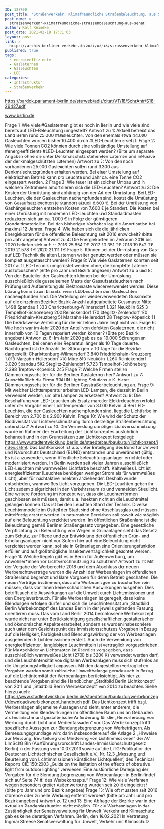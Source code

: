 ```yaml
---
ID: 128700
post_title: 'Straßenverkehr: Klimafreundliche Straßenbeleuchtung, aus Senat'
post_name: >
  strassenverkehr-klimafreundliche-strassenbeleuchtung-aus-senat
author: Ralf Reineke
post_date: 2021-02-18 17:21:03
layout: post
link: >
  https://archiv.berliner-verkehr.de/2021/02/18/strassenverkehr-klimafreundliche-strassenbeleuchtung-aus-senat/
published: true
tags:
  - energieeffiziente
  - Gaslaternen
  - Gasleuchten
  - LED
categories:
  - Infrastruktur
  - Straßenverkehr
---
```

https://pardok.parlament-berlin.de/starweb/adis/citat/VT/18/SchrAnfr/S18-26427.pdf

www.berlin.de

Frage 1:
Wie viele #Gaslaternen gibt es noch in Berlin und wie viele sind bereits auf LED-Beleuchtung umgestellt?
Antwort zu 1:
Aktuell betreibt das Land Berlin rund 25.000 #Gasleuchten. Von den ehemals etwa 44.000
Gasleuchten wurden bisher 10.400 durch #LED-Leuchten ersetzt.
Frage 2:
Wie viele Tonnen CO2 könnten durch eine vollständige Umstellung auf #energieeffiziente #LED-Leuchten
eingespart werden? (Bitte um separate Angaben ohne die unter Denkmalschutz stehenden Laternen und
inklusive der denkmalgeschützten Laternen)
Antwort zu 2:
Von den noch vorhandenen 25.000 Gasleuchten sollen rund 3.300 aus
Denkmalschutzgründen erhalten werden. Bei einer Umstellung auf elektrischen Betrieb
kann pro Leuchte und Jahr ca. eine Tonne CO2 eingespart werden.
2
Frage 3:
Wie teuer ist ein solcher Umbau und in welchem Zeitrahmen amortisieren sich die LED-Leuchten?
Antwort zu 3:
Die Kosten der Umrüstung sind abhängig von der Art der Umrüstung. Bei LED-Leuchten,
die den Gasleuchten nachempfunden sind, kostet die Umrüstung von Gasaufsatzleuchten
je Standort aktuell 6.600 €. Bei der Umrüstung von Gashängeleuchten entstehen Kosten
von 7.600 € je Standort. Die Kosten bei einer Umrüstung mit modernen LED-Leuchten und
Standardmasten reduzieren sich um ca. 1.000 € in Folge der günstigeren
Standardmaterialien.
Bei den bisherigen Vorhaben lag die Amortisation bei maximal 12 Jahren.
Frage 4:
Wie haben sich die die jährlichen Energiekosten für die öffentliche Beleuchtung seit 2016 entwickelt? (bitte
pro Jahr angeben)
Antwort zu 4:
Die Energiekosten im Zeitraum 2016 bis 2020 beliefen sich auf: : :
2016 25.854 T€
2017 20.351 T€
2018 19.642 T€
2019 21.578 T€
2020 21.111 T€
Frage 5:
Können bei der Umrüstung von Gas- auf LED-Technik die alten Laternen weiter genutzt werden oder müssen
sie komplett ausgetauscht werden?
Frage 8:
Wie viele Gaslaternen konnten seit 2017 auf LED-Technik umgerüstet werden ohne, die komplette Laterne
auszutauschen? (Bitte pro Jahr und Bezirk angeben)
Antwort zu 5 und 8:
Von den Bauteilen der Gasleuchten können bei der Umrüstung ausschließlich die
gusseisernen Maste der Gasaufsatzleuchten nach Prüfung und Aufbereitung als
Elektromaste wiederverwendet werden. Diese Lösung kommt zum Einsatz, wenn LEDLeuchten den Gasleuchten nachempfunden sind.
Die Verteilung der wiederverwendeten Gussmaste auf die einzelnen Bezirke:
Bezirk Anzahl aufgearbeitete Gussmaste
Mitte 1.498
Spandau 1.333
Charlottenburg-Wilmersdorf 1.321
Neukölln 625
3
Tempelhof-Schöneberg 203
Reinickendorf 170
Steglitz-Zehlendorf 170
Friedrichshain-Kreuzberg 51
Marzahn-Hellersdorf 28
Treptow-Köpenick 11
Die bezirksweise Verteilung für die einzelnen Jahre liegt nicht vor.
Frage 6:
Wie hoch war im Jahr 2020 der Anteil von defekten Gaslaternen, die nicht innerhalb von 10 Tagen repariert
werden können? (Bitte pro Bezirk angeben)
Antwort zu 6:
Im Jahr 2020 gab es ca. 19.000 Störungen an Gasleuchten, bei denen eine Reparatur
länger als 10 Tage dauerte.
Nachfolgend ist die Anzahl der Störungen &gt; 10 Tage für die Bezirke dargestellt:
Charlottenburg-Wilmersdorf 3.840
Friedrichshain-Kreuzberg 1.013
Marzahn-Hellersdorf 310
Mitte 810
Neukölln 1.260
Reinickendorf 3.020
Spandau 502
Steglitz-Zehlendorf 5.723
Tempelhof-Schöneberg 2.398
Treptow-Köpenick 245
Frage 7:
Welche Firmen stellen Dämmerungsschalter für die Berliner Gaslaternen her?
Antwort zu 7:
Ausschließlich die Firma BRAUN Lighting Solutions e.K. bietet Dämmerungsschalter für die
Berliner Gasstraßenbeleuchtung an.
Frage 9:
Mit welcher Lichttemperatur arbeiten LED-Lampen, die derzeit in Berlin verwendet werden, um alte Lampen
zu ersetzen?
Antwort zu 9:
Die Beschaffung von LED-Leuchten als Ersatz maroder Elektroleuchten erfolgt unter der
Vorgabe einer Lichttemperatur von 3.000 Kelvin.
4
Bei LED-Leuchten, die den Gasleuchten nachempfunden sind, liegt die Lichtfarbe im
Bereich von 2.700 bis 2.900 Kelvin.
Frage 10:
Wie wird der Schutz der Biodiversität vor Lichtverschmutzung durch derzeitige Straßenbeleuchtung
unterstützt?
Antwort zu 10:
Die Vermeidung unnötiger Lichtverschmutzung wurde im Rahmen der Erarbeitung des
Lichtkonzeptes ausführlich behandelt und in den Grundsätzen zum Lichtkonzept festgelegt:
https://www.stadtentwicklung.berlin.de/staedtebau/baukultur/lichtkonzept/index.shtml.
Das Lichtkonzept ist u.a. unter Beteiligung des Bund für Umwelt und Naturschutz
Deutschland (BUND) entstanden und unverändert gültig. Es ist anzuwenden, wenn
öffentliche Beleuchtungsanlagen errichtet oder modernisiert werden.
In Berlin werden seit vielen Jahren ausschließlich LED-Leuchten mit warmweißer Lichtfarbe
beschafft. Kaltweißes Licht ist energieeffizienter (Leuchten benötigen weniger Strom als für
warmweißes Licht), aber für nachtaktive Insekten anziehender. Deshalb wurde entschieden,
warmweißes Licht vorzugeben. Die LED-Leuchten geben ihr Licht zudem zielgerichtet in
den Verkehrsraum ab und vermeiden Streulicht.
Eine weitere Forderung im Konzept war, dass die Leuchtenformen geschlossen sein
müssen, damit u.a. Insekten nicht an die Leuchtmittel gelangen können. Das ist bei den
Leuchten Stand der Technik. Diverse Leuchtenmodelle im Ostteil der Stadt sind ohne
Abschlussglas und müssen mittelfristig ersetzt werden.
In naturnahen Bereichen soll soweit wie möglich auf eine Beleuchtung verzichtet werden.
Im öffentlichen Straßenland ist die Beleuchtung gemäß Berliner Straßengesetz vorgegeben.
Eine gesetzliche Verpflichtung zur Beleuchtung von Wegen in Grünanlagen sieht das
Gesetz zum Schutz, zur Pflege und zur Entwicklung der öffentlichen Grün- und
Erholungsanlagen nicht vor. Sofern hier auf eine Beleuchtung nicht verzichtet werden kann,
soll sie in Grünanlagen eine Orientierungsfunktion erfüllen und auf größtmögliche
Insektenverträglichkeit geachtet werden.
Frage 11:
Welche Regeln gibt es in Berlin für Außenwerbung, um Anwohner*innen vor Lichtverschmutzung zu schützen?
Antwort zu 11:
Mit der Vergabe der Werberechte 2018 und dem Abschluss der neuen Werberechtsverträge
wurden die Anzahl der Werbeanlagen im öffentlichen Straßenland begrenzt und klare
Vorgaben für deren Betrieb geschaffen. Die neuen Verträge bestimmen, dass alle
Werbeanlagen so beschaffen sein müssen, dass von Ihnen keine schädlichen
Auswirkungen ausgehen. Dies betrifft auch die Auswirkungen auf die Umwelt durch
Lichtemissionen und den Energieverbrauch. Für alle Werbeanlagen ist geregelt, dass keine
Blendungen erfolgen dürfen und sich die Leuchtintensität am „Stadtbild Berlin
Werbekonzept“ des Landes Berlin in der jeweils geltenden Fassung orientieren muss. Das
vom Land Berlin 2014 beschlossene Werbekonzept wurde nicht nur unter Berücksichtigung
gesellschaftlicher, gestalterischer und ökonomischer Aspekte erarbeitet, sondern es wurden
insbesondere auch unter dem Gesichtspunkt des Immissionsschutzes Vorgaben in Bezug
auf die Helligkeit, Farbigkeit und Blendungswirkung der von Werbeanlagen ausgehenden
5
Lichtemissionen erstellt. Auch die Verwendung von energieeffizienten, langlebigen
Leuchtmitteln ist vertraglich vorgeschrieben. Für Mastschilder an Lichtmasten ist überdies
vorgegeben, dass ausschließlich warmweißes Licht (2700 bis 3200 K) verwendet werden
darf, und die Leuchtintensität von digitalen Werbeanlagen muss sich stufenlos an die
Umgebungshelligkeit anpassen.
Mit den dargestellten vertraglichen Vorgaben werden somit zahlreiche Umweltbelange
gerade auch in Bezug auf die Lichtintensität der Werbeanlagen berücksichtigt.
Als hier zu beachtende Vorgaben sind die Handbücher „Stadtbild Berlin Lichtkonzept“ von
2011 und „Stadtbild Berlin Werbekonzept“ von 2014 zu beachten. Siehe hierzu auch:
https://www.stadtentwicklung.berlin.de/staedtebau/baukultur/werbekonzept/download/werb
ekonzept_handbuch.pdf.
Das Lichtkonzept trifft bzgl. Werbeanlagen allgemeine Aussagen und sieht, unter anderem,
die Vermeidung von Blendwirkungen im öffentlichen Raum und an Gebäuden als technische
und gestalterische Anforderung für die „Hervorhebung von Werbung durch Licht und
Medienfassaden“ vor.
Das Werbekonzept trifft spezifische Aussagen zur Blendungsbegrenzung von
Werbeträgern. Als Bemessungsgrundlage wird darin insbesondere auf die Anlage 2
„Hinweise zur Messung, Beurteilung und Minderung von Lichtimmissionen“ der AV
LImSchG Bln (Ausführungsvorschrift Landes-Immissionsschutzgesetz Berlin) in der
Fassung vom 10.07.2013 sowie auf die LiTG-Publikation der Deutschen Lichttechnischen
Gesellschaft e.V., Nr. 12.3 „Messung und Beurteilung von Lichtimmissionen künstlicher
Lichtquellen“, des Technical Reports CIE 150:2003 „Guide on the limitation of the effects of
obtrusive light from outdoor lighting“ verwiesen.
Eine ausführliche Darlegung der Vorgaben für die Blendungsbegrenzung von
Werbeanlagen in Berlin findet sich auf Seite 74 ff. des Werbekonzepts.“
Frage 12:
Wie viele Verfahren wegen besonders greller Außenwerbung wurden seit 2016 eingeleitet? (bitte pro Jahr und
pro Bezirk angeben)
Frage 13:
Wie oft mussten seit 2016 störende oder zu helle Werbung entfernt werden? (bitte pro Jahr und pro Bezirk
angeben)
Antwort zu 12 und 13:
Eine Abfrage der Bezirke war in der aktuellen Pandemiesituation nicht möglich.
Für die Werbeanlagen in der Zuständigkeit der Senatsverwaltung für Umwelt, Verkehr und
Klimaschutz gab es keine derartigen Verfahren.
Berlin, den 16.02.2021
In Vertretung
Ingmar Streese
Senatsverwaltung für
Umwelt, Verkehr und Klimaschutz